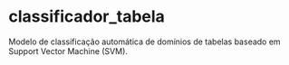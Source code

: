 # classificador_tabela
Modelo de classificação automática de domínios de tabelas baseado em Support Vector Machine (SVM).
